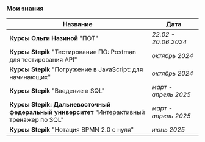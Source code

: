### Мои знания
| **Название**  | **Дата** |
| ------------- | ------------- |
| **Курсы Ольги Назиной** "ПОТ"  | *22.02 - 20.06.2024*  |
| **Курсы Stepik**  "Тестирование ПО: Postman для тестирования API" | *октябрь 2024*  |
| **Курсы Stepik**  "Погружение в JavaScript: для начинающих" | *октябрь 2024*  |
| **Курсы Stepik**  "Введение в SQL" | *март - апрель 2025*  |
| **Курсы Stepik: Дальневосточный федеральный университет**  "Интерактивный тренажер по SQL" | *март - апрель 2025*  |
| **Курсы Stepik**  "Нотация BPMN 2.0 с нуля" | *июнь 2025*  |

